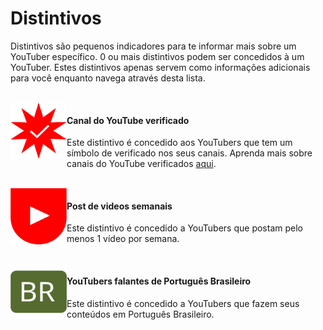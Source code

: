 # Distintivos

Distintivos são pequenos indicadores para te informar mais sobre um YouTuber específico. 0 ou mais distintivos podem ser concedidos à um YouTuber. Estes distintivos apenas servem como informações adicionais para você enquanto navega através desta lista.

<br/>

<img align="left" width="90px" height="90px" alt="Distintivo para canais do YouTube verificados" src="badge-verificado.svg" title="Este é um canal do YouTube verificado"/>

#### Canal do YouTube verificado

Este distintivo é concedido aos YouTubers que tem um símbolo de verificado nos seus canais. Aprenda mais sobre canais do YouTube verificados [aqui](https://support.google.com/youtube/answer/3046484?hl=en).

<br/>

<img align="left" width="90px" height="90px" alt="Distintivo para YouTubers que postam vídeos semanais" src="badge-semanal.svg" title="Posta vídeos semanais"/>

#### Post de videos semanais

Este distintivo é concedido a YouTubers que postam pelo menos 1 vídeo por semana.

<br/>

<img align="left" width="90px" height="90px" alt="Distintivo para YouTubers falantes de português brasileiro" src="badge-pt-br.svg" title="Este YouTuber fala Português Brasileiro"/>

#### YouTubers falantes de Português Brasileiro

Este distintivo é concedido a YouTubers que fazem seus conteúdos em Português Brasileiro.